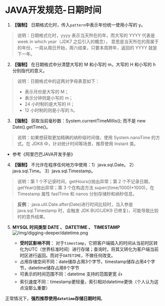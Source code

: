 # JAVA开发规范-日期时间

1. **【强制】** 日期格式化时，传入`pattern`中表示年份统一使用小写的 y。
> 说明：日期格式化时，yyyy 表示当天所在的年，而大写的 YYYY 代表是 week in which year（JDK7 之后引入的概念），
> 意思是当天所在的周属于的年份，一周从周日开始，周六结束，只要本周跨年，返回的 YYYY 就是下一年。

2. **【强制】** 在日期格式中分清楚大写的 M 和小写的 m，大写的 H 和小写的 h 分别指代的意义。
> 说明：日期格式中的这两对字母表意如下：
>   - 表示月份是大写的 M；
>   - 表示分钟则是小写的 m；
>   - 24 小时制的是大写的 H；
>   - 12 小时制的则是小写的 h。

3. **【强制】** 获取当前毫秒数：System.currentTimeMillis(); 而不是 new Date().getTime()。
> 说明：如果想获取更加精确的纳秒级时间值，使用 System.nanoTime 的方式。在 JDK8 中，针对统计时间等场景，推荐使用 Instant 类。

- 参考《阿里巴巴JAVA开发手册》

4. **【强制】** 不允许在程序任何地方中使用：1）java.sql.Date。 2）java.sql.Time。 3）java.sql.Timestamp。
> 说明：第 1 个不记录时间，getHours()抛出异常；第 2 个不记录日期，getYear()抛出异常；第 3 个在构造方法 super((time/1000)*1000)，在 Timestamp 属性 fastTime 和 nanos 分别存储秒和纳秒信息。
   
> **反例**： java.util.Date.after(Date)进行时间比较时，当入参是 java.sql.Timestamp 时，会触发 JDK BUG(JDK9 已修复)，可能导致比较时的意外结果。

5. **MYSQL 时间类型 DATE 、 DATETIME 、 TIMESTAMP**
![/img/digging-deeper/datetime.png](/img/digging-deeper/datetime.png)

   - **受时区影响不同**： 对于`timestamp`，它把客户端插入的时间从当前时区转化为UTC（世界标准时间）进行存储；查询时，将其又转化为客户端当前时区进行返回。而对于`DATETIME`，不做任何改变。
   - 占用存储空间不同：date储存占用3个字节，timestamp储存占用4个字节，datetime储存占用8个字节
   - 可表示的时间范围不同：datetime 支持的范围更宽 :+1:
   - 索引速度不同：timestamp更轻量，索引相对datetime更快（个人认为这点没那么重要）

正常情况下，**强烈推荐使用`datetime`存储日期时间**。
